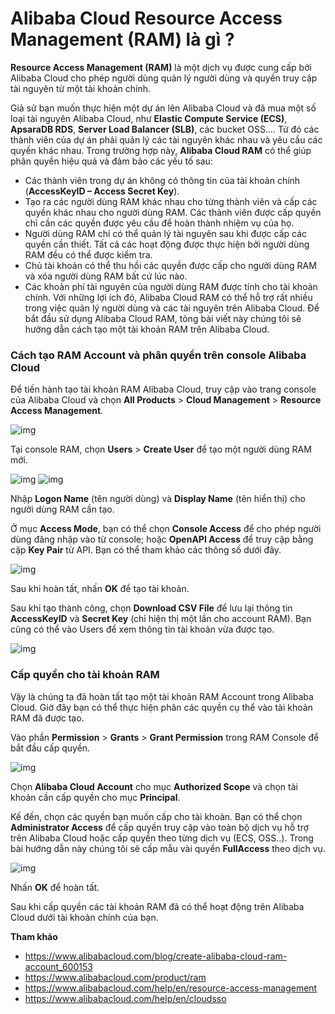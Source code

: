 # Alibaba Cloud Resource Access Management (RAM) là gì ?

**Resource Access Management (RAM)** là một dịch vụ được cung cấp bởi Alibaba Cloud cho phép người dùng quản lý người dùng và quyền truy cập tài nguyên từ một tài khoản chính.

Giả sử bạn muốn thực hiện một dự án lên Alibaba Cloud và đã mua một số loại tài nguyên Alibaba Cloud, như **Elastic Compute Service (ECS)**, **ApsaraDB RDS**, **Server Load Balancer (SLB)**, các bucket OSS…. Từ đó các thành viên của dự án phải quản lý các tài nguyên khác nhau và yêu cầu các quyền khác nhau. Trong trường hợp này, **Alibaba Cloud RAM** có thể giúp phân quyền hiệu quả và đảm bảo các yếu tố sau:

- Các thành viên trong dự án không có thông tin của tài khoản chính (**AccessKeyID – Access Secret Key**).
- Tạo ra các người dùng RAM khác nhau cho từng thành viên và cấp các quyền khác nhau cho người dùng RAM. Các thành viên được cấp quyền chỉ cần các quyền được yêu cầu để hoàn thành nhiệm vụ của họ.
- Người dùng RAM chỉ có thể quản lý tài nguyên sau khi được cấp các quyền cần thiết. Tất cả các hoạt động được thực hiện bởi người dùng RAM đều có thể được kiểm tra.
- Chủ tài khoản có thể thu hồi các quyền được cấp cho người dùng RAM và xóa người dùng RAM bất cứ lúc nào.
- Các khoản phí tài nguyên của người dùng RAM được tính cho tài khoản chính.
Với những lợi ích đó, Alibaba Cloud RAM có thể hỗ trợ rất nhiều trong việc quản lý người dùng và các tài nguyên trên Alibaba Cloud. Để bắt đầu sử dụng Alibaba Cloud RAM, tỏng bài viết này chúng tôi sẽ hướng dẫn cách tạo một tài khoản RAM trên Alibaba Cloud.

### Cách tạo RAM Account và phân quyền trên console Alibaba Cloud
Để tiến hành tạo tài khoản RAM Alibaba Cloud, truy cập vào trang console của Alibaba Cloud và chọn **All Products** > **Cloud Management** > **Resource Access Management**.

![img](../../Image/RAM01.png)

Tại console RAM, chọn **Users** > **Create User** để tạo một người dùng RAM mới.

![img](../../Image/RAM02.png)
![img](../../Image/RAM03.png)

Nhập **Logon Name** (tên người dùng) và **Display Name** (tên hiển thị) cho người dùng RAM cần tạo.

Ở mục **Access Mode**, bạn có thể chọn **Console Access** để cho phép người dùng đăng nhập vào từ console; hoặc **OpenAPI Access** để truy cập bằng cặp **Key Pair** từ API. Bạn có thể tham khảo các thông số dưới đây.

![img](../../Image/RAM04.png)

Sau khi hoàn tất, nhấn **OK** để tạo tài khoản.

Sau khi tạo thành công, chọn **Download CSV File** để lưu lại thông tin **AccessKeyID** và **Secret Key** (chỉ hiện thị một lần cho account RAM). Bạn cũng có thể vào Users để xem thông tin tài khoản vừa được tạo.

![img](../../Image/RAM05.png)

### Cấp quyền cho tài khoản RAM

Vậy là chúng ta đã hoàn tất tạo một tài khoản RAM Account trong Alibaba Cloud. Giờ đây bạn có thể thực hiện phân các quyền cụ thể vào tài khoản RAM đã được tạo.

Vào phần **Permission** > **Grants** > **Grant Permission** trong RAM Console để bắt đầu cấp quyền.

![img](../../Image/RAM06.png)

Chọn **Alibaba Cloud Account** cho mục **Authorized Scope** và chọn tài khoản cần cấp quyền cho mục **Principal**.

Kế đến, chọn các quyền bạn muốn cấp cho tài khoản. Bạn có thể chọn **Administrator Access** để cấp quyền truy cập vào toàn bộ dịch vụ hỗ trợ trên Alibaba Cloud hoặc cấp quyền theo từng dịch vụ (ECS, OSS..). Trong bài hướng dẫn này chúng tôi sẽ cấp mẫu vài quyền **FullAccess** theo dịch vụ.

![img](../../Image/RAM07.png)

Nhấn **OK** để hoàn tất.

Sau khi cấp quyền các tài khoản RAM đã có thể hoạt động trên Alibaba Cloud dưới tài khoản chính của bạn.

**Tham khảo**

- https://www.alibabacloud.com/blog/create-alibaba-cloud-ram-account_600153
- https://www.alibabacloud.com/product/ram
- https://www.alibabacloud.com/help/en/resource-access-management
- https://www.alibabacloud.com/help/en/cloudsso